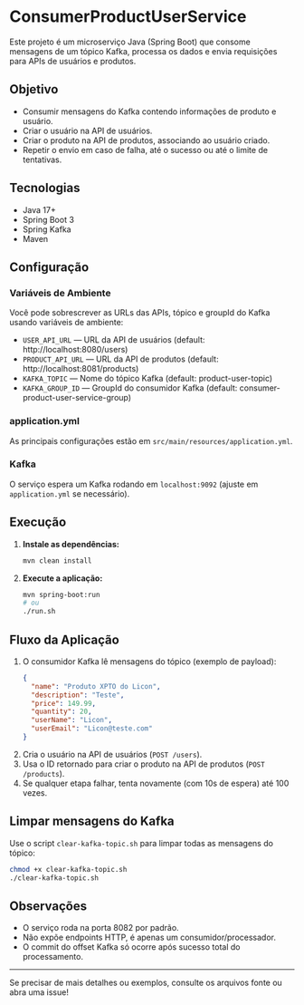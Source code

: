 # ConsumerProductUserService

Este projeto é um microserviço Java (Spring Boot) que consome mensagens de um tópico Kafka, processa os dados e envia requisições para APIs de usuários e produtos.

## Objetivo

- Consumir mensagens do Kafka contendo informações de produto e usuário.
- Criar o usuário na API de usuários.
- Criar o produto na API de produtos, associando ao usuário criado.
- Repetir o envio em caso de falha, até o sucesso ou até o limite de tentativas.

## Tecnologias
- Java 17+
- Spring Boot 3
- Spring Kafka
- Maven

## Configuração

### Variáveis de Ambiente
Você pode sobrescrever as URLs das APIs, tópico e groupId do Kafka usando variáveis de ambiente:

- `USER_API_URL` — URL da API de usuários (default: http://localhost:8080/users)
- `PRODUCT_API_URL` — URL da API de produtos (default: http://localhost:8081/products)
- `KAFKA_TOPIC` — Nome do tópico Kafka (default: product-user-topic)
- `KAFKA_GROUP_ID` — GroupId do consumidor Kafka (default: consumer-product-user-service-group)

### application.yml
As principais configurações estão em `src/main/resources/application.yml`.

### Kafka
O serviço espera um Kafka rodando em `localhost:9092` (ajuste em `application.yml` se necessário).

## Execução

1. **Instale as dependências:**
   ```sh
   mvn clean install
   ```
2. **Execute a aplicação:**
   ```sh
   mvn spring-boot:run
   # ou
   ./run.sh
   ```

## Fluxo da Aplicação

1. O consumidor Kafka lê mensagens do tópico (exemplo de payload):
   ```json
   {
     "name": "Produto XPTO do Licon",
     "description": "Teste",
     "price": 149.99,
     "quantity": 20,
     "userName": "Licon",
     "userEmail": "Licon@teste.com"
   }
   ```
2. Cria o usuário na API de usuários (`POST /users`).
3. Usa o ID retornado para criar o produto na API de produtos (`POST /products`).
4. Se qualquer etapa falhar, tenta novamente (com 10s de espera) até 100 vezes.

## Limpar mensagens do Kafka

Use o script `clear-kafka-topic.sh` para limpar todas as mensagens do tópico:

```sh
chmod +x clear-kafka-topic.sh
./clear-kafka-topic.sh
```

## Observações
- O serviço roda na porta 8082 por padrão.
- Não expõe endpoints HTTP, é apenas um consumidor/processador.
- O commit do offset Kafka só ocorre após sucesso total do processamento.

---

Se precisar de mais detalhes ou exemplos, consulte os arquivos fonte ou abra uma issue! 